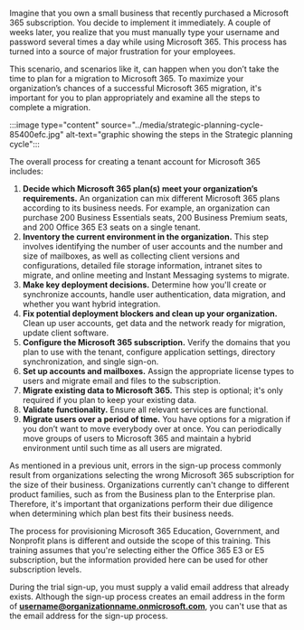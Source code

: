 Imagine that you own a small business that recently purchased a Microsoft 365 subscription. You decide to implement it immediately. A couple of weeks later, you realize that you must manually type your username and password several times a day while using Microsoft 365. This process has turned into a source of major frustration for your employees.

This scenario, and scenarios like it, can happen when you don’t take the time to plan for a migration to Microsoft 365. To maximize your organization’s chances of a successful Microsoft 365 migration, it's important for you to plan appropriately and examine all the steps to complete a migration.

:::image type="content" source="../media/strategic-planning-cycle-85400efc.jpg" alt-text="graphic showing the steps in the Strategic planning cycle":::


The overall process for creating a tenant account for Microsoft 365 includes:

1.  **Decide which Microsoft 365 plan(s) meet your organization’s requirements.** An organization can mix different Microsoft 365 plans according to its business needs. For example, an organization can purchase 200 Business Essentials seats, 200 Business Premium seats, and 200 Office 365 E3 seats on a single tenant.
2.  **Inventory the current environment in the organization.** This step involves identifying the number of user accounts and the number and size of mailboxes, as well as collecting client versions and configurations, detailed file storage information, intranet sites to migrate, and online meeting and Instant Messaging systems to migrate.
3.  **Make key deployment decisions.** Determine how you'll create or synchronize accounts, handle user authentication, data migration, and whether you want hybrid integration.
4.  **Fix potential deployment blockers and clean up your organization.** Clean up user accounts, get data and the network ready for migration, update client software.
5.  **Configure the Microsoft 365 subscription.** Verify the domains that you plan to use with the tenant, configure application settings, directory synchronization, and single sign-on.
6.  **Set up accounts and mailboxes.** Assign the appropriate license types to users and migrate email and files to the subscription.
7.  **Migrate existing data to Microsoft 365.** This step is optional; it's only required if you plan to keep your existing data.
8.  **Validate functionality.** Ensure all relevant services are functional.
9.  **Migrate users over a period of time.** You have options for a migration if you don’t want to move everybody over at once. You can periodically move groups of users to Microsoft 365 and maintain a hybrid environment until such time as all users are migrated.

As mentioned in a previous unit, errors in the sign-up process commonly result from organizations selecting the wrong Microsoft 365 subscription for the size of their business. Organizations currently can't change to different product families, such as from the Business plan to the Enterprise plan. Therefore, it's important that organizations perform their due diligence when determining which plan best fits their business needs.

The process for provisioning Microsoft 365 Education, Government, and Nonprofit plans is different and outside the scope of this training. This training assumes that you're selecting either the Office 365 E3 or E5 subscription, but the information provided here can be used for other subscription levels.

During the trial sign-up, you must supply a valid email address that already exists. Although the sign-up process creates an email address in the form of **username@organizationname.onmicrosoft.com**, you can't use that as the email address for the sign-up process.
